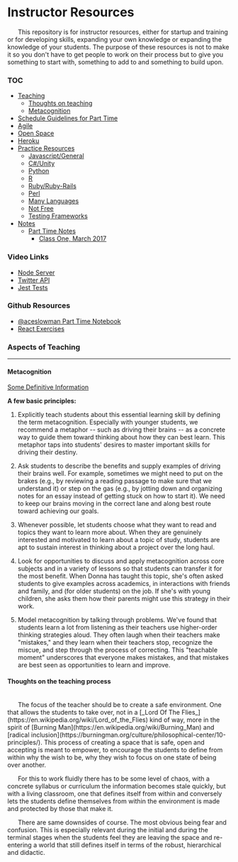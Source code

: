 # Instructor Resources

&nbsp;&nbsp;&nbsp;&nbsp;&nbsp;&nbsp;This repository is for instructor resources, either for startup and training or for developing skills, expanding your own knowledge or expanding the knowledge of your students.  The purpose of these resources is not to make it so you don't have to get people to work on their process but to give you something to start with, something to add to and something to build upon.   

### TOC

  - [Teaching](#teaching)
    - [Thoughts on teaching](#thoughts-on-teaching)
    - [Metacognition](./metacognition.md)
  - [Schedule Guidelines for Part Time](./schedule-guidelines.md)
  - [Agile](./agile.md)
  - [Open Space](./open-space.md)
  - [Heroku](./heroku.md)
  - [Practice Resources](./practice.md)
    - [Javascript/General](./practice.md#pr-js)
    - [C#/Unity](./practice.md#pr-c-sharp)
    - [Python](./practice.md#pr-python)
    - [R](./practice.md#pr-r)
    - [Ruby/Ruby-Rails](./practice.md#pr-ruby)
    - [Perl](./practice.md#pr-perl)
    - [Many Languages](./practice.md#pr-mult)
    - [Not Free](./practice.md#pr-not-free)
    - [Testing Frameworks](./practice.md#pr-test)
  - [Notes](./notes.md)
    - [Part Time Notes](./notes.md#part-time)
      - [Class One, March 2017](./notes.md#part-time-one)

### Video Links

  - [Node Server](https://mtcodeschool.slack.com/files/ed42311/F5GQLPQVC/zoom_0.mp4)
  - [Twitter API](https://vimeo.com/231162848)
  - [Jest Tests](https://vimeo.com/231162640)

### Github Resources

  - [@aceslowman Part Time Notebook](https://github.com/Montana-Code-School/Part-Time_Notebook)
  - [React Exercises](https://github.com/Montana-Code-School/react-exercises)


### <a name="teaching"></a> Aspects of Teaching
*******

#### <a name="metacog"></a> Metacognition

[Some Definitive Information](https://www.edutopia.org/blog/metacognition-gift-that-keeps-giving-donna-wilson-marcus-conyers)

**A few basic principles:**
1. Explicitly teach students about this essential learning skill by defining the term metacognition. Especially with younger students, we recommend a metaphor -- such as driving their brains -- as a concrete way to guide them toward thinking about how they can best learn. This metaphor taps into students' desires to master important skills for driving their destiny.

2. Ask students to describe the benefits and supply examples of driving their brains well. For example, sometimes we might need to put on the brakes (e.g., by reviewing a reading passage to make sure that we understand it) or step on the gas (e.g., by jotting down and organizing notes for an essay instead of getting stuck on how to start it). We need to keep our brains moving in the correct lane and along best route toward achieving our goals.

3. Whenever possible, let students choose what they want to read and topics they want to learn more about. When they are genuinely interested and motivated to learn about a topic of study, students are apt to sustain interest in thinking about a project over the long haul.

4. Look for opportunities to discuss and apply metacognition across core subjects and in a variety of lessons so that students can transfer it for the most benefit. When Donna has taught this topic, she's often asked students to give examples across academics, in interactions with friends and family, and (for older students) on the job. If she's with young children, she asks them how their parents might use this strategy in their work.

5. Model metacognition by talking through problems. We've found that students learn a lot from listening as their teachers use higher-order thinking strategies aloud. They often laugh when their teachers make "mistakes," and they learn when their teachers stop, recognize the miscue, and step through the process of correcting. This "teachable moment" underscores that everyone makes mistakes, and that mistakes are best seen as opportunities to learn and improve.

#### <a name="thoughts-on-teaching"></a> Thoughts on the teaching process
<br/>
&nbsp;&nbsp;&nbsp;&nbsp;&nbsp;&nbsp;The focus of the teacher should be to create a safe environment. One that allows the students to take over, not in a [_Lord Of The Flies_](https://en.wikipedia.org/wiki/Lord_of_the_Flies) kind of way, more in the spirit of [Burning Man](https://en.wikipedia.org/wiki/Burning_Man) and [radical inclusion](https://burningman.org/culture/philosophical-center/10-principles/). This process of creating a space that is safe, open and accepting is meant to empower, to encourage the students to define from within why the wish to be, why they wish to focus on one state of being over another.

&nbsp;&nbsp;&nbsp;&nbsp;&nbsp;&nbsp;For this to work fluidly there has to be some level of chaos, with a concrete syllabus or curriculum the information becomes stale quickly, but with a living classroom, one that defines itself from within and conversely lets the students define themselves from within the environment is made and protected by those that make it.

&nbsp;&nbsp;&nbsp;&nbsp;&nbsp;&nbsp;There are same downsides of course. The most obvious being fear and confusion. This is especially relevant during the initial  and during the terminal stages when the students feel they are leaving the space and re-entering a world that still defines itself in terms of the robust, hierarchical and didactic.
